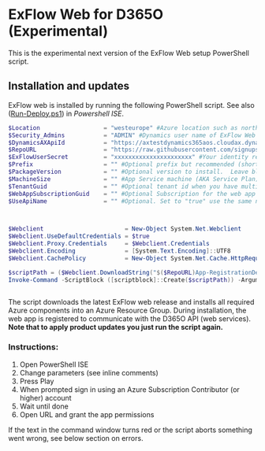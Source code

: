 # ExFlow Web for D365O (Experimental)
This is the experimental next version of the ExFlow Web setup PowerShell script. 

## Installation and updates
ExFlow web is installed by running the following PowerShell script. See also ([Run-Deploy.ps1](https://github.com/signupsoftware/exflowwebd365o/blob/master/v2/Run-Deploy.ps1)) in *Powershell ISE*. 


```powershell
$Location                  = "westeurope" #Azure location such as northeurope,westeurope...
$Security_Admins           = "ADMIN" #Dynamics user name of ExFlow Web administrators. Use comma to separate. Admins can translate texts, write welecome messages, ...
$DynamicsAXApiId           = "https://axtestdynamics365aos.cloudax.dynamics.com" #URL to AX
$RepoURL                   = "https://raw.githubusercontent.com/signupsoftware/exflowwebd365o/master/V2/" #URL to GitHub or the download location for example c:\folder\. 
$ExFlowUserSecret          = "xxxxxxxxxxxxxxxxxxxxxx" #Your identity recieved by signupsoftware.com
$Prefix                    = "" #Optional prefix but recommended (short using alphanumeric characters). Name will be exflow[$prefix][xxxxxxxxxxx].
$PackageVersion            = "" #Optional version to install.  Leave blank for default behavior.
$MachineSize               = "" #App Service machine (AKA Service Plan) size F1=Free, D1=Shared, B1 (default) to B3= Basic, S1 to S3 = Standard, P1 to P3 = Premium  (see also https://azure.microsoft.com/en-us/pricing/details/app-service/)
$TenantGuid                = "" #Optional tenant id when you have multiple tenants (advanced). 
$WebAppSubscriptionGuid    = "" #Optional Subscription for the web app (advanced).
$UseApiName                = "" #Optional. Set to "true" use the same name as the left part of $DynamicsAXApiId e.g. axtestdynamics365aos. 



$Webclient                       = New-Object System.Net.Webclient
$Webclient.UseDefaultCredentials = $true
$Webclient.Proxy.Credentials     = $Webclient.Credentials
$Webclient.Encoding              = [System.Text.Encoding]::UTF8
$Webclient.CachePolicy           = New-Object System.Net.Cache.HttpRequestCachePolicy([System.Net.Cache.HttpRequestCacheLevel]::NoCacheNoStore)

$scriptPath = ($Webclient.DownloadString("$($RepoURL)App-RegistrationDeployment.ps1"))
Invoke-Command -ScriptBlock ([scriptblock]::Create($scriptPath)) -ArgumentList $Location,$Security_Admins,$DynamicsAXApiId,$RepoURL,$ExFlowUserSecret,$Prefix,$PackageVersion,$MachineSize,$TenantGuid,$WebAppSubscriptionGuid,$UseApiName



```

The script downloads the latest ExFlow web release and installs all required Azure components into an Azure Resource Group. During installation, the web app is registered to communicate with the D365O API (web services). **Note that to apply product updates you just run the script again.**

### Instructions:
1. Open PowerShell ISE
2. Change parameters (see inline comments)
3. Press Play
4. When prompted sign in using an Azure Subscription Contributor (or higher) account
5. Wait until done
6. Open URL and grant the app permissions 

If the text in the command window turns red or the script aborts something went wrong, see below section on errors.